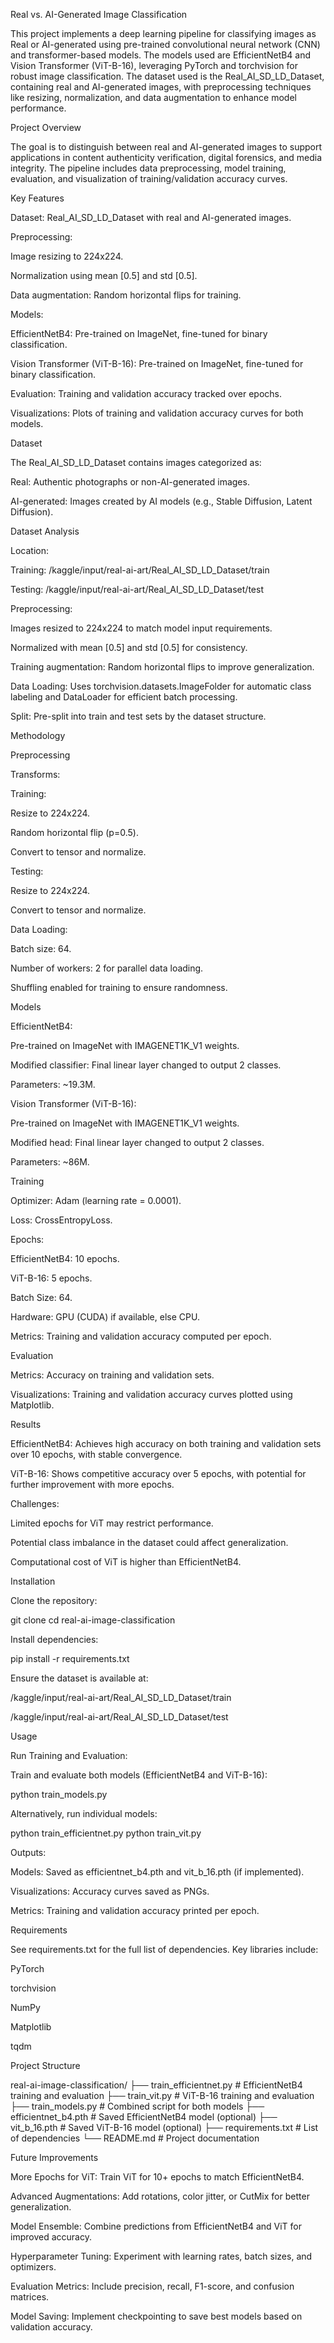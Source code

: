 Real vs. AI-Generated Image Classification

This project implements a deep learning pipeline for classifying images as Real or AI-generated using pre-trained convolutional neural network (CNN) and transformer-based models. The models used are EfficientNetB4 and Vision Transformer (ViT-B-16), leveraging PyTorch and torchvision for robust image classification. The dataset used is the Real_AI_SD_LD_Dataset, containing real and AI-generated images, with preprocessing techniques like resizing, normalization, and data augmentation to enhance model performance.

Project Overview

The goal is to distinguish between real and AI-generated images to support applications in content authenticity verification, digital forensics, and media integrity. The pipeline includes data preprocessing, model training, evaluation, and visualization of training/validation accuracy curves.

Key Features





Dataset: Real_AI_SD_LD_Dataset with real and AI-generated images.



Preprocessing:





Image resizing to 224x224.



Normalization using mean [0.5] and std [0.5].



Data augmentation: Random horizontal flips for training.



Models:





EfficientNetB4: Pre-trained on ImageNet, fine-tuned for binary classification.



Vision Transformer (ViT-B-16): Pre-trained on ImageNet, fine-tuned for binary classification.



Evaluation: Training and validation accuracy tracked over epochs.



Visualizations: Plots of training and validation accuracy curves for both models.

Dataset

The Real_AI_SD_LD_Dataset contains images categorized as:





Real: Authentic photographs or non-AI-generated images.



AI-generated: Images created by AI models (e.g., Stable Diffusion, Latent Diffusion).

Dataset Analysis





Location:





Training: /kaggle/input/real-ai-art/Real_AI_SD_LD_Dataset/train



Testing: /kaggle/input/real-ai-art/Real_AI_SD_LD_Dataset/test



Preprocessing:





Images resized to 224x224 to match model input requirements.



Normalized with mean [0.5] and std [0.5] for consistency.



Training augmentation: Random horizontal flips to improve generalization.



Data Loading: Uses torchvision.datasets.ImageFolder for automatic class labeling and DataLoader for efficient batch processing.



Split: Pre-split into train and test sets by the dataset structure.

Methodology

Preprocessing





Transforms:





Training:





Resize to 224x224.



Random horizontal flip (p=0.5).



Convert to tensor and normalize.



Testing:





Resize to 224x224.



Convert to tensor and normalize.



Data Loading:





Batch size: 64.



Number of workers: 2 for parallel data loading.



Shuffling enabled for training to ensure randomness.

Models





EfficientNetB4:





Pre-trained on ImageNet with IMAGENET1K_V1 weights.



Modified classifier: Final linear layer changed to output 2 classes.



Parameters: ~19.3M.



Vision Transformer (ViT-B-16):





Pre-trained on ImageNet with IMAGENET1K_V1 weights.



Modified head: Final linear layer changed to output 2 classes.



Parameters: ~86M.

Training





Optimizer: Adam (learning rate = 0.0001).



Loss: CrossEntropyLoss.



Epochs:





EfficientNetB4: 10 epochs.



ViT-B-16: 5 epochs.



Batch Size: 64.



Hardware: GPU (CUDA) if available, else CPU.



Metrics: Training and validation accuracy computed per epoch.

Evaluation





Metrics: Accuracy on training and validation sets.



Visualizations: Training and validation accuracy curves plotted using Matplotlib.

Results





EfficientNetB4: Achieves high accuracy on both training and validation sets over 10 epochs, with stable convergence.



ViT-B-16: Shows competitive accuracy over 5 epochs, with potential for further improvement with more epochs.



Challenges:





Limited epochs for ViT may restrict performance.



Potential class imbalance in the dataset could affect generalization.



Computational cost of ViT is higher than EfficientNetB4.

Installation





Clone the repository:

git clone <repository-url>
cd real-ai-image-classification



Install dependencies:

pip install -r requirements.txt



Ensure the dataset is available at:





/kaggle/input/real-ai-art/Real_AI_SD_LD_Dataset/train



/kaggle/input/real-ai-art/Real_AI_SD_LD_Dataset/test

Usage





Run Training and Evaluation:





Train and evaluate both models (EfficientNetB4 and ViT-B-16):

python train_models.py



Alternatively, run individual models:

python train_efficientnet.py
python train_vit.py



Outputs:





Models: Saved as efficientnet_b4.pth and vit_b_16.pth (if implemented).



Visualizations: Accuracy curves saved as PNGs.



Metrics: Training and validation accuracy printed per epoch.

Requirements

See requirements.txt for the full list of dependencies. Key libraries include:





PyTorch



torchvision



NumPy



Matplotlib



tqdm

Project Structure

real-ai-image-classification/
├── train_efficientnet.py        # EfficientNetB4 training and evaluation
├── train_vit.py                 # ViT-B-16 training and evaluation
├── train_models.py              # Combined script for both models
├── efficientnet_b4.pth          # Saved EfficientNetB4 model (optional)
├── vit_b_16.pth                 # Saved ViT-B-16 model (optional)
├── requirements.txt             # List of dependencies
└── README.md                    # Project documentation

Future Improvements





More Epochs for ViT: Train ViT for 10+ epochs to match EfficientNetB4.



Advanced Augmentations: Add rotations, color jitter, or CutMix for better generalization.



Model Ensemble: Combine predictions from EfficientNetB4 and ViT for improved accuracy.



Hyperparameter Tuning: Experiment with learning rates, batch sizes, and optimizers.



Evaluation Metrics: Include precision, recall, F1-score, and confusion matrices.



Model Saving: Implement checkpointing to save best models based on validation accuracy.